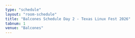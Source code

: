 ```yaml
---
type: "schedule"
layout: "room-schedule"
title: "Balcones Schedule Day 2 - Texas Linux Fest 2026"
tabnum: 1
venue: "Balcones"
---
```

